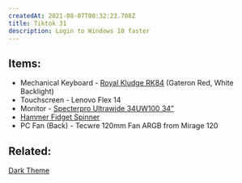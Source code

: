 ```yaml
---
createdAt: 2021-08-07T00:32:23.708Z
title: Tiktok 31
description: Login to Windows 10 faster
---
```

## Items:

* Mechanical Keyboard - [Royal Kludge RK84](https://shopee.ph/product/453543298/10407403575?smtt=0.89058394-1628276832.5) (Gateron Red, White Backlight)
* Touchscreen - Lenovo Flex 14
* Monitor - [Specterpro Ultrawide 34UW100 34”](https://shopee.ph/product/77398075/3701157787?smtt=0.89058394-1628293799.5)
* [Hammer Fidget Spinner](https://shopee.ph/product/108067059/7440537897?smtt=0.89058394-1628234099.9)
* PC Fan (Back) - Tecwre 120mm Fan ARGB from Mirage 120

## Related:

[Dark Theme](https://vt.tiktok.com/ZGJDSm2Lv/)